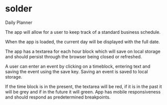 # solder
Daily Planner

The app will allow for a user to keep track of a standard business schedule.

When the app is loaded, the current day will be displayed with the full date.

The app has a textarea for each hour block which will save on local storage and should persist through
the browser being closed or refreshed.

A user can enter an event by clicking on a timeblock, entering text and saving the event using the save key.
Saving an event is saved to local storage.

If the time block is in the present, the textarea will be red, if it is in the past it will be grey and if in the future it will green. 
App has mobile responsiveness and should respond as predetermined breakpoints.








